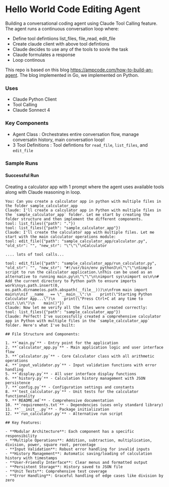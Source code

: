 # Hello World Code Editing Agent

Building a conversational coding agent using Claude Tool Calling feature. The agent runs a continuous conversation loop where: 
- Define tool defintiions list_files, file_read, edit_file
- Create claude client with above tool defintions
- Claude decides to use any of the tools to sovle the task
- Claude formulates a response 
- Loop continous 

This repo is based on this blog https://ampcode.com/how-to-build-an-agent. The blog implemented in Go, we implemented on Python.

### Uses
- Claude Python Client
- Tool Calling 
- Claude Sonnect 4

### Key Components

- Agent Class : Orchestrates entire conversation flow, manage conversatin history, main conversation loop! 
- 3 Tool Definitions : Tool defintions for `read_file`, `list_files`, and `edit_file`

### Sample Runs

#### Successful Run
Creating a calculator app with 1 prompt where the agent uses available tools along with Claude reasoning in loop.

```
You: Can you create a calculator app in python with multiple files in the folder sample_calculator_app
Claude: I'll create a calculator app in Python with multiple files in the `sample_calculator_app` folder. Let me start by creating the folder structure and then implement the different components.
tool: list_files({"path": "."})
tool: list_files({"path": "sample_calculator_app"})
Claude: I'll create the calculator app with multiple files. Let me start with the main calculator operations module:
tool: edit_file({"path": "sample_calculator_app/calculator.py", "old_str": "", "new_str": "\"\"\"\nCalculator 

.... lots of tool calls...

tool: edit_file({"path": "sample_calculator_app/run_calculator.py", "old_str": "", "new_str": "#!/usr/bin/env python3\n\"\"\"\nSimple script to run the calculator application.\nThis can be used as an alternative to running main.py\n\"\"\"\n\nimport sys\nimport os\n\n# Add the current directory to Python path to ensure imports work\nsys.path.insert(0, os.path.dirname(os.path.abspath(__file__)))\n\nfrom main import main\n\nif __name__ == \"__main__\":\n    print(\"Starting Python Calculator App...\")\n    print(\"Press Ctrl+C at any time to exit.\\n\")\n    main()"})
Claude: Now let me verify all the files were created correctly:
tool: list_files({"path": "sample_calculator_app"})
Claude: Perfect! I've successfully created a comprehensive calculator app in Python with multiple files in the `sample_calculator_app` folder. Here's what I've built:

## File Structure and Components:

1. **`main.py`** - Entry point for the application
2. **`calculator_app.py`** - Main application logic and user interface flow
3. **`calculator.py`** - Core Calculator class with all arithmetic operations
4. **`input_validator.py`** - Input validation functions with error handling
5. **`display.py`** - All user interface display functions
6. **`history.py`** - Calculation history management with JSON persistence
7. **`config.py`** - Configuration settings and constants
8. **`test_calculator.py`** - Unit tests for the calculator functionality
9. **`README.md`** - Comprehensive documentation
10. **`requirements.txt`** - Dependencies (uses only standard library)
11. **`__init__.py`** - Package initialization
12. **`run_calculator.py`** - Alternative run script

## Key Features:

- **Modular Architecture**: Each component has a specific responsibility
- **Multiple Operations**: Addition, subtraction, multiplication, division, power, square root, percentage
- **Input Validation**: Robust error handling for invalid inputs
- **History Management**: Automatic saving/loading of calculation history with timestamps
- **User-Friendly Interface**: Clear menus and formatted output
- **Persistent Storage**: History saved to JSON file
- **Unit Tests**: Comprehensive test coverage
- **Error Handling**: Graceful handling of edge cases like division by zero
```